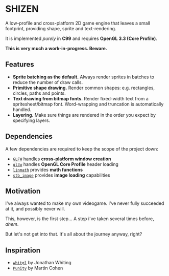 # SHIZEN

A low-profile and cross-platform 2D game engine that leaves a small footprint, providing shape, sprite and text-rendering.

It is implemented *purely* in **C99** and requires **OpenGL 3.3 (Core Profile)**.

**This is very much a work-in-progress. Beware.**

## Features

* **Sprite batching as the default.** Always render sprites in batches to reduce the number of draw calls.
* **Primitive shape drawing.** Render common shapes: e.g. rectangles, circles, paths and points.
* **Text drawing from bitmap fonts.** Render fixed-width text from a spritesheet/bitmap font. Word-wrapping and truncation is automatically handled.
* **Layering.** Make sure things are rendered in the order you expect by specifying layers.

## Dependencies

A few dependencies are required to keep the scope of the project down:

* [`GLFW`](https://github.com/glfw/glfw) handles **cross-platform window creation**
* [`gl3w`](https://github.com/skaslev/gl3w) handles **OpenGL Core Profile** header loading
* [`linmath`](https://github.com/datenwolf/linmath.h) provides **math functions**
* [`stb_image`](https://github.com/nothings/stb) provides **image loading** capabilities

## Motivation

I've always wanted to make my own videogame. I've never fully succeeded at it, and possibly never will.

This, however, is the first step... A step i've taken several times before, *ahem*.

But let's not get into that. It's all about the journey anyway, right?

## Inspiration

* [`whitgl`](https://github.com/whitingjp/whitgl) by Jonathan Whiting
* [`Punity`](https://github.com/martincohen/Punity) by Martin Cohen
